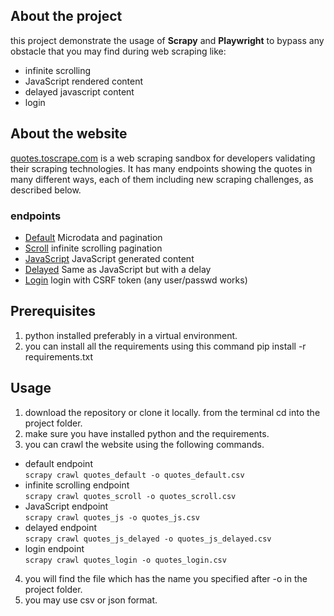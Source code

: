## About the project
this project demonstrate the usage of **Scrapy** and **Playwright** to bypass any obstacle that you may find during web scraping like:
- infinite scrolling
- JavaScript rendered content
- delayed javascript content
- login

## About the website
[quotes.toscrape.com](quotes.toscrape.com) is a web scraping sandbox for developers validating their scraping technologies. It has many endpoints showing the quotes in many different ways, each of them including new scraping challenges, as described below.

### endpoints
- [Default](quotes.toscrape.com) Microdata and pagination
- [Scroll](quotes.toscrape.com/scroll) 	infinite scrolling pagination
- [JavaScript](quotes.toscrape.com/js) JavaScript generated content
- [Delayed](quotes.toscrape.com/js-delayed) Same as JavaScript but with a delay
- [Login](quotes.toscrape.com/login) login with CSRF token (any user/passwd works)

## Prerequisites  
1. python installed preferably in a virtual environment.
2. you can install all the requirements using this command pip install -r requirements.txt 

## Usage  
1. download the repository or clone it locally.
from the terminal cd into the project folder.
2. make sure you have installed python and the requirements.
3. you can crawl the website using the following commands.
- default endpoint  
`scrapy crawl quotes_default -o quotes_default.csv`
- infinite scrolling endpoint  
`scrapy crawl quotes_scroll -o quotes_scroll.csv`
- JavaScript endpoint  
`scrapy crawl quotes_js -o quotes_js.csv`
- delayed endpoint  
`scrapy crawl quotes_js_delayed -o quotes_js_delayed.csv`
- login endpoint  
`scrapy crawl quotes_login -o quotes_login.csv`

4. you will find the file which has the name you specified after -o in the project folder.
5. you may use csv or json format.